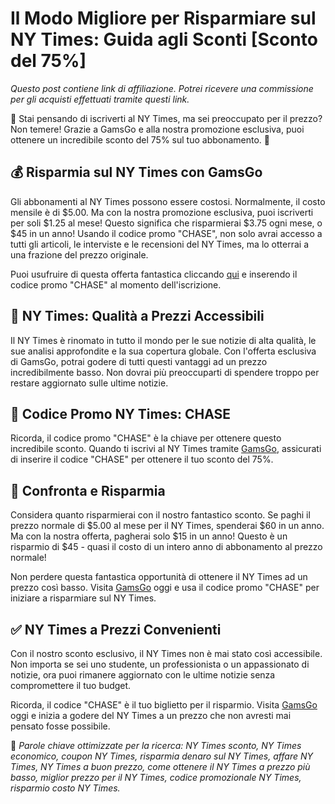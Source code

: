 # Il Modo Migliore per Risparmiare sul NY Times: Guida agli Sconti [Sconto del 75%]

_Questo post contiene link di affiliazione. Potrei ricevere una commissione per gli acquisti effettuati tramite questi link._

💭 Stai pensando di iscriverti al NY Times, ma sei preoccupato per il prezzo? Non temere! Grazie a GamsGo e alla nostra promozione esclusiva, puoi ottenere un incredibile sconto del 75% sul tuo abbonamento. 🎉

## 💰 Risparmia sul NY Times con GamsGo

Gli abbonamenti al NY Times possono essere costosi. Normalmente, il costo mensile è di $5.00. Ma con la nostra promozione esclusiva, puoi iscriverti per soli $1.25 al mese! Questo significa che risparmierai $3.75 ogni mese, o $45 in un anno! Usando il codice promo "CHASE", non solo avrai accesso a tutti gli articoli, le interviste e le recensioni del NY Times, ma lo otterrai a una frazione del prezzo originale. 

Puoi usufruire di questa offerta fantastica cliccando [qui](https://www.gamsgo.com/partner/ykeX7B) e inserendo il codice promo "CHASE" al momento dell'iscrizione. 

## 📰 NY Times: Qualità a Prezzi Accessibili 

Il NY Times è rinomato in tutto il mondo per le sue notizie di alta qualità, le sue analisi approfondite e la sua copertura globale. Con l'offerta esclusiva di GamsGo, potrai godere di tutti questi vantaggi ad un prezzo incredibilmente basso. Non dovrai più preoccuparti di spendere troppo per restare aggiornato sulle ultime notizie. 

## 🎁 Codice Promo NY Times: CHASE

Ricorda, il codice promo "CHASE" è la chiave per ottenere questo incredibile sconto. Quando ti iscrivi al NY Times tramite [GamsGo](https://www.gamsgo.com/partner/ykeX7B), assicurati di inserire il codice "CHASE" per ottenere il tuo sconto del 75%. 

## 🧮 Confronta e Risparmia

Considera quanto risparmierai con il nostro fantastico sconto. Se paghi il prezzo normale di $5.00 al mese per il NY Times, spenderai $60 in un anno. Ma con la nostra offerta, pagherai solo $15 in un anno! Questo è un risparmio di $45 - quasi il costo di un intero anno di abbonamento al prezzo normale!

Non perdere questa fantastica opportunità di ottenere il NY Times ad un prezzo così basso. Visita [GamsGo](https://www.gamsgo.com/partner/ykeX7B) oggi e usa il codice promo "CHASE" per iniziare a risparmiare sul NY Times.

## ✅ NY Times a Prezzi Convenienti

Con il nostro sconto esclusivo, il NY Times non è mai stato così accessibile. Non importa se sei uno studente, un professionista o un appassionato di notizie, ora puoi rimanere aggiornato con le ultime notizie senza compromettere il tuo budget. 

Ricorda, il codice "CHASE" è il tuo biglietto per il risparmio. Visita [GamsGo](https://www.gamsgo.com/partner/ykeX7B) oggi e inizia a godere del NY Times a un prezzo che non avresti mai pensato fosse possibile. 

🔎 *Parole chiave ottimizzate per la ricerca: NY Times sconto, NY Times economico, coupon NY Times, risparmia denaro sul NY Times, affare NY Times, NY Times a buon prezzo, come ottenere il NY Times a prezzo più basso, miglior prezzo per il NY Times, codice promozionale NY Times, risparmio costo NY Times.* 

